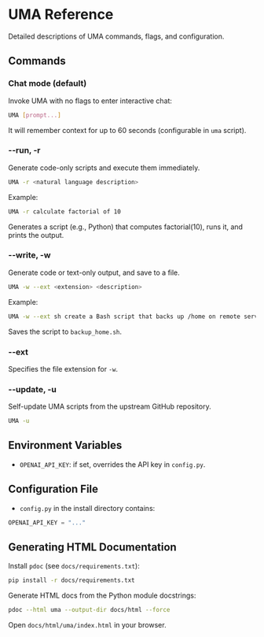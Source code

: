 # UMA Reference

Detailed descriptions of UMA commands, flags, and configuration.

## Commands

### Chat mode (default)

Invoke UMA with no flags to enter interactive chat:

```bash
UMA [prompt...]
```

It will remember context for up to 60 seconds (configurable in `uma` script).

### --run, -r

Generate code-only scripts and execute them immediately.

```bash
UMA -r <natural language description>
```

Example:

```bash
UMA -r calculate factorial of 10
```

Generates a script (e.g., Python) that computes factorial(10), runs it, and prints the output.

### --write, -w

Generate code or text-only output, and save to a file.

```bash
UMA -w --ext <extension> <description>
```

Example:

```bash
UMA -w --ext sh create a Bash script that backs up /home on remote server
```

Saves the script to `backup_home.sh`.

### --ext

Specifies the file extension for `-w`.

### --update, -u

Self-update UMA scripts from the upstream GitHub repository.

```bash
UMA -u
```

## Environment Variables

- `OPENAI_API_KEY`: if set, overrides the API key in `config.py`.

## Configuration File

- `config.py` in the install directory contains:

```python
OPENAI_API_KEY = "..."
```

## Generating HTML Documentation

Install `pdoc` (see `docs/requirements.txt`):

```bash
pip install -r docs/requirements.txt
```

Generate HTML docs from the Python module docstrings:

```bash
pdoc --html uma --output-dir docs/html --force
```

Open `docs/html/uma/index.html` in your browser.